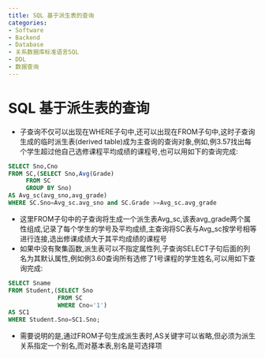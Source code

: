 ```yaml
---
title: SQL 基于派生表的查询
categories:
- Software
- Backend
- Database
- 关系数据库标准语言SQL
- DDL
- 数据查询
---
```

# SQL 基于派生表的查询

- 子查询不仅可以出现在WHERE子句中,还可以出现在FROM子句中,这时子查询生成的临时派生表(derived table)成为主查询的查询对象,例如,例3.57找出每个学生超过他自己选修课程平均成绩的课程号,也可以用如下的查询完成:

```sql
SELECT Sno,Cno
FROM SC,(SELECT Sno,Avg(Grade)
	 FROM SC
	 GROUP BY Sno)
AS Avg_sc(avg_sno,avg_grade)
WHERE SC.Sno=Avg_sc.avg_sno and SC.Grade >=Avg_sc.avg_grade
```

- 这里FROM子句中的子查询将生成一个派生表Avg_sc,该表avg_grade两个属性组成,记录了每个学生的学号及平均成绩,主查询将SC表与Avg_sc按学号相等进行连接,选出修课成绩大于其平均成绩的课程号
- 如果中没有聚集函数,派生表可以不指定属性列,子查询SELECT子句后面的列名为其默认属性,例如例3.60查询所有选修了1号课程的学生姓名,可以用如下查询完成:

```sql
SELECT Sname
FROM Student,(SELECT Sno
              FROM SC
              WHERE Cno='1')
AS SC1
WHERE Student.Sno=SC1.Sno;
```

- 需要说明的是,通过FROM子句生成派生表时,AS关键字可以省略,但必须为派生关系指定一个别名,而对基本表,别名是可选择项